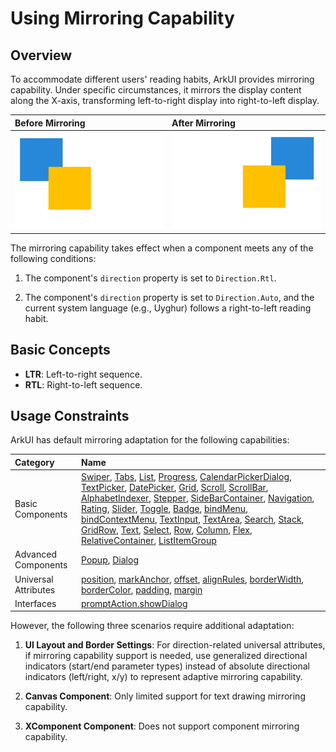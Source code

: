 # Using Mirroring Capability

## Overview

To accommodate different users' reading habits, ArkUI provides mirroring capability. Under specific circumstances, it mirrors the display content along the X-axis, transforming left-to-right display into right-to-left display.

|**Before Mirroring**|**After Mirroring**|
|:---|:---|
| ![mirroring-capability](./figures/mirroring_capability1.png) | ![mirroring-capability](./figures/mirroring_capability2.png) |

The mirroring capability takes effect when a component meets any of the following conditions:

1. The component's `direction` property is set to `Direction.Rtl`.

2. The component's `direction` property is set to `Direction.Auto`, and the current system language (e.g., Uyghur) follows a right-to-left reading habit.

## Basic Concepts

- **LTR**: Left-to-right sequence.
- **RTL**: Right-to-left sequence.

## Usage Constraints

ArkUI has default mirroring adaptation for the following capabilities:

|**Category**|**Name**|
|:---|:---|
| Basic Components | [Swiper](../../../API_Reference/source_en/arkui-cj/cj-scroll-swipe-swiper.md), [Tabs](../../../API_Reference/source_en/arkui-cj/cj-navigation-switching-tabs.md), [List](../../../API_Reference/source_en/arkui-cj/cj-scroll-swipe-list.md), [Progress](../../../API_Reference/source_en/arkui-cj/cj-information-display-progress.md), [CalendarPickerDialog](../../../Dev_Guide/source_en/arkui-cj/cj-fixes-style-dialog.md#日历选择器弹窗), [TextPicker](../../../API_Reference/source_en/arkui-cj/cj-button-picker-textpicker.md), [DatePicker](../../../API_Reference/source_en/arkui-cj/cj-button-picker-datepicker.md), [Grid](../../../API_Reference/source_en/arkui-cj/cj-scroll-swipe-grid.md), [Scroll](../../../API_Reference/source_en/arkui-cj/cj-scroll-swipe-scroll.md), [ScrollBar](../../../API_Reference/source_en/arkui-cj/cj-scroll-swipe-scrollbar.md), [AlphabetIndexer](../../../API_Reference/source_en/arkui-cj/cj-information-display-alphabetindexer.md), [Stepper](../../../API_Reference/source_en/arkui-cj/cj-navigation-switching-stepper.md), [SideBarContainer](../../../API_Reference/source_en/arkui-cj/cj-grid-layout-sidebar.md), [Navigation](../../../API_Reference/source_en/arkui-cj/cj-navigation-switching-navigation.md), [Rating](../../../API_Reference/source_en/arkui-cj/cj-button-picker-rating.md), [Slider](../../../API_Reference/source_en/arkui-cj/cj-button-picker-slider.md), [Toggle](../../../API_Reference/source_en/arkui-cj/cj-button-picker-toggle.md), [Badge](../../../API_Reference/source_en/arkui-cj/cj-information-display-badge.md), [bindMenu](../../../API_Reference/source_en/arkui-cj/cj-universal-attribute-menu.md#funcbindMenu), [bindContextMenu](../../../API_Reference/source_en/arkui-cj/cj-universal-attribute-menu.md#funcbindContextMenu), [TextInput](../../../API_Reference/source_en/arkui-cj/cj-text-input-textinput.md), [TextArea](../../../API_Reference/source_en/arkui-cj/cj-text-input-textarea.md), [Search](../../../API_Reference/source_en/arkui-cj/cj-text-input-search.md), [Stack](../../../API_Reference/source_en/arkui-cj/cj-row-column-stack-stack.md), [GridRow](../../../API_Reference/source_en/arkui-cj/cj-grid-layout-gridrow.md), [Text](../../../API_Reference/source_en/arkui-cj/cj-text-input-text.md), [Select](../../../API_Reference/source_en/arkui-cj/cj-button-picker-select.md), [Row](../../../API_Reference/source_en/arkui-cj/cj-row-column-stack-row.md), [Column](../../../API_Reference/source_en/arkui-cj/cj-row-column-stack-column.md), [Flex](../../../API_Reference/source_en/arkui-cj/cj-row-column-stack-flex.md), [RelativeContainer](../../../API_Reference/source_en/arkui-cj/cj-row-column-stack-relativecontainer.md), [ListItemGroup](../../../API_Reference/source_en/arkui-cj/cj-scroll-swipe-listgroup.md) |
| Advanced Components | [Popup](./cj-popup-and-menu-components-popup.md), [Dialog](./cj-dialog-base-overview.md) |
| Universal Attributes | [position](../../../API_Reference/source_en/arkui-cj/cj-common-types.md#Position), [markAnchor](../../../API_Reference/source_en/arkui-cj/cj-universal-attribute-location.md#funcmarkAnchor), [offset](../../../Dev_Guide/source_en/arkui-cj/cj-layout-development-grid-layout.md#offset), [alignRules](../../../API_Reference/source_en/arkui-cj/cj-universal-attribute-location.md#funcalignRules), [borderWidth](../../../API_Reference/source_en/arkui-cj/cj-information-display-progress.md#varborderWidth), [borderColor](../../../API_Reference/source_en/arkui-cj/cj-information-display-progress.md#varborderColor), [padding](../../../API_Reference/source_en/arkui-cj/cj-universal-attribute-size.md#fun-cpadding), [margin](../../../API_Reference/source_en/arkui-cj/cj-universal-attribute-size.md#func-marginlength) |
| Interfaces | [promptAction.showDialog](./cj-fixes-style-dialog.md#对话框-showdialog)|

However, the following three scenarios require additional adaptation:

1. **UI Layout and Border Settings**: For direction-related universal attributes, if mirroring capability support is needed, use generalized directional indicators (start/end parameter types) instead of absolute directional indicators (left/right, x/y) to represent adaptive mirroring capability.

2. **Canvas Component**: Only limited support for text drawing mirroring capability.

3. **XComponent Component**: Does not support component mirroring capability.